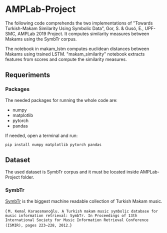 # AMPLab-Project

The following code comprehends the two implementations of "Towards Turkish-Makam Similarity Using Symbolic Data", Gor, S. & Gusó, E., UPF-SMC, AMPLab 2019 Project. It computes similarity measures between Makams using the SymbTr corpus.

The notebook in makam_lstm computes euclidean distances between Makams using trained LSTM. "makam_similarity" notebook extracts features from scores and compute the similarity measures. 

## Requeriments

### Packages

The needed packages for running the whole code are:
* numpy
* matplotlib
* pytorch
* pandas

If needed, open a terminal and run:
```
pip install numpy matplotlib pytorch pandas
```

## Dataset

The used dataset is SymbTr corpus and it must be located inside AMPLab-Project folder. 


### SymbTr 
[SymbTr](https://compmusic.upf.edu/node/140) is the biggest machine readable collection of Turkish Makam music.

( ```M. Kemal Karaosmanoğlu. A Turkish makam music symbolic database for music information retrieval: SymbTr. In Proceedings of 13th International Society for Music Information Retrieval Conference (ISMIR), pages 223–228, 2012.```)
